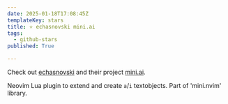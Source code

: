 ```yaml
---
date: 2025-01-18T17:08:45Z
templateKey: stars
title: ⭐ echasnovski mini.ai
tags:
  - github-stars
published: True

---
```


Check out [echasnovski](https://github.com/echasnovski) and their project [mini.ai](https://github.com/echasnovski/mini.ai).

Neovim Lua plugin to extend and create `a`/`i` textobjects. Part of 'mini.nvim' library.
